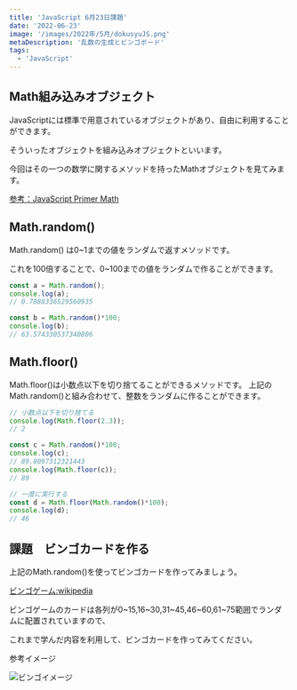 ```yaml
---
title: 'JavaScript 6月23日課題'
date: '2022-06-23'
image: '/images/2022年/5月/dokusyuJS.png'
metaDescription: '乱数の生成とビンゴボード'
tags:
  - 'JavaScript'
---
```


## Math組み込みオブジェクト

JavaScriptには標準で用意されているオブジェクトがあり、自由に利用することができます。

そういったオブジェクトを組み込みオブジェクトといいます。

今回はその一つの数学に関するメソッドを持った<bold>Mathオブジェクト</bold>を見てみます。

[参考：JavaScript Primer Math](https://jsprimer.net/basic/math/)


## Math.random()

<red>Math.random()</red> は0~1までの値をランダムで返すメソッドです。

これを100倍することで、0~100までの値をランダムで作ることができます。

```javascript
const a = Math.random();
console.log(a);
// 0.7888336529560935

const b = Math.random()*100;
console.log(b);
// 63.574330537340806
```

## Math.floor()

<red>Math.floor()</red>は小数点以下を切り捨てることができるメソッドです。
上記のMath.random()と組み合わせて、整数をランダムに作ることができます。


```javascript
// 小数点以下を切り捨てる
console.log(Math.floor(2.3));
// 2

const c = Math.random()*100;
console.log(c);
// 89.8097312321443
console.log(Math.floor(c));
// 89

// 一度に実行する
const d = Math.floor(Math.random()*100);
console.log(d);
// 46
```

## 課題　ビンゴカードを作る
上記のMath.random()を使ってビンゴカードを作ってみましょう。


[ビンゴゲーム:wikipedia](https://ja.wikipedia.org/wiki/%E3%83%93%E3%83%B3%E3%82%B4#:~:text=%E5%8F%82%E5%8A%A0%E8%80%85%E3%81%AE%E6%89%8B%E6%8C%81%E3%81%A1%E3%81%AE,%E3%81%9D%E3%81%AE%E6%97%A8%E3%82%92%E5%AE%A3%E8%A8%80%E3%81%99%E3%82%8B%E3%80%82)

ビンゴゲームのカードは各列が0~15,16~30,31~45,46~60,61~75範囲でランダムに配置されていますので、

これまで学んだ内容を利用して、ビンゴカードを作ってみてください。

参考イメージ

![ビンゴイメージ](/images/2021年/7月/bingoTitle.jpg)